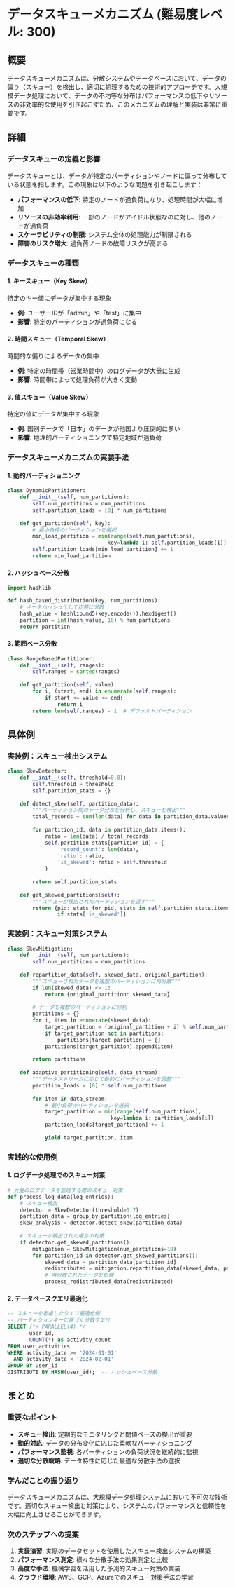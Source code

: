 # データスキューメカニズム (難易度レベル: 300)

## 概要
データスキューメカニズムは、分散システムやデータベースにおいて、データの偏り（スキュー）を検出し、適切に処理するための技術的アプローチです。大規模データ処理において、データの不均等な分布はパフォーマンスの低下やリソースの非効率的な使用を引き起こすため、このメカニズムの理解と実装は非常に重要です。

## 詳細

### データスキューの定義と影響
データスキューとは、データが特定のパーティションやノードに偏って分布している状態を指します。この現象は以下のような問題を引き起こします：

- **パフォーマンスの低下**: 特定のノードが過負荷になり、処理時間が大幅に増加
- **リソースの非効率利用**: 一部のノードがアイドル状態なのに対し、他のノードが過負荷
- **スケーラビリティの制限**: システム全体の処理能力が制限される
- **障害のリスク増大**: 過負荷ノードの故障リスクが高まる

### データスキューの種類

#### 1. キースキュー（Key Skew）
特定のキー値にデータが集中する現象
- **例**: ユーザーIDが「admin」や「test」に集中
- **影響**: 特定のパーティションが過負荷になる

#### 2. 時間スキュー（Temporal Skew）
時間的な偏りによるデータの集中
- **例**: 特定の時間帯（営業時間中）のログデータが大量に生成
- **影響**: 時間帯によって処理負荷が大きく変動

#### 3. 値スキュー（Value Skew）
特定の値にデータが集中する現象
- **例**: 国別データで「日本」のデータが他国より圧倒的に多い
- **影響**: 地理的パーティショニングで特定地域が過負荷

### データスキューメカニズムの実装手法

#### 1. 動的パーティショニング
```python
class DynamicPartitioner:
    def __init__(self, num_partitions):
        self.num_partitions = num_partitions
        self.partition_loads = [0] * num_partitions
    
    def get_partition(self, key):
        # 最小負荷のパーティションを選択
        min_load_partition = min(range(self.num_partitions), 
                                key=lambda i: self.partition_loads[i])
        self.partition_loads[min_load_partition] += 1
        return min_load_partition
```

#### 2. ハッシュベース分散
```python
import hashlib

def hash_based_distribution(key, num_partitions):
    # キーをハッシュ化して均等に分散
    hash_value = hashlib.md5(key.encode()).hexdigest()
    partition = int(hash_value, 16) % num_partitions
    return partition
```

#### 3. 範囲ベース分散
```python
class RangeBasedPartitioner:
    def __init__(self, ranges):
        self.ranges = sorted(ranges)
    
    def get_partition(self, value):
        for i, (start, end) in enumerate(self.ranges):
            if start <= value <= end:
                return i
        return len(self.ranges) - 1  # デフォルトパーティション
```

## 具体例

### 実装例：スキュー検出システム
```python
class SkewDetector:
    def __init__(self, threshold=0.8):
        self.threshold = threshold
        self.partition_stats = {}
    
    def detect_skew(self, partition_data):
        """パーティション間のデータ分布を分析し、スキューを検出"""
        total_records = sum(len(data) for data in partition_data.values())
        
        for partition_id, data in partition_data.items():
            ratio = len(data) / total_records
            self.partition_stats[partition_id] = {
                'record_count': len(data),
                'ratio': ratio,
                'is_skewed': ratio > self.threshold
            }
        
        return self.partition_stats
    
    def get_skewed_partitions(self):
        """スキューが検出されたパーティションを返す"""
        return {pid: stats for pid, stats in self.partition_stats.items() 
                if stats['is_skewed']}
```

### 実装例：スキュー対策システム
```python
class SkewMitigation:
    def __init__(self, num_partitions):
        self.num_partitions = num_partitions
    
    def repartition_data(self, skewed_data, original_partition):
        """スキューされたデータを複数のパーティションに再分散"""
        if len(skewed_data) <= 1:
            return {original_partition: skewed_data}
        
        # データを複数のパーティションに分割
        partitions = {}
        for i, item in enumerate(skewed_data):
            target_partition = (original_partition + i) % self.num_partitions
            if target_partition not in partitions:
                partitions[target_partition] = []
            partitions[target_partition].append(item)
        
        return partitions
    
    def adaptive_partitioning(self, data_stream):
        """データストリームに応じて動的にパーティションを調整"""
        partition_loads = [0] * self.num_partitions
        
        for item in data_stream:
            # 最小負荷のパーティションを選択
            target_partition = min(range(self.num_partitions), 
                                 key=lambda i: partition_loads[i])
            partition_loads[target_partition] += 1
            
            yield target_partition, item
```

### 実践的な使用例

#### 1. ログデータ処理でのスキュー対策
```python
# 大量のログデータを処理する際のスキュー対策
def process_log_data(log_entries):
    # スキュー検出
    detector = SkewDetector(threshold=0.7)
    partition_data = group_by_partition(log_entries)
    skew_analysis = detector.detect_skew(partition_data)
    
    # スキューが検出された場合の対策
    if detector.get_skewed_partitions():
        mitigation = SkewMitigation(num_partitions=10)
        for partition_id in detector.get_skewed_partitions():
            skewed_data = partition_data[partition_id]
            redistributed = mitigation.repartition_data(skewed_data, partition_id)
            # 再分散されたデータを処理
            process_redistributed_data(redistributed)
```

#### 2. データベースクエリ最適化
```sql
-- スキューを考慮したクエリ最適化例
-- パーティションキーに基づく分散クエリ
SELECT /*+ PARALLEL(4) */ 
       user_id, 
       COUNT(*) as activity_count
FROM user_activities 
WHERE activity_date >= '2024-01-01'
  AND activity_date < '2024-02-01'
GROUP BY user_id
DISTRIBUTE BY HASH(user_id);  -- ハッシュベース分散
```

## まとめ

### 重要なポイント
- **スキュー検出**: 定期的なモニタリングと閾値ベースの検出が重要
- **動的対応**: データの分布変化に応じた柔軟なパーティショニング
- **パフォーマンス監視**: 各パーティションの負荷状況を継続的に監視
- **適切な分散戦略**: データ特性に応じた最適な分散手法の選択

### 学んだことの振り返り
データスキューメカニズムは、大規模データ処理システムにおいて不可欠な技術です。適切なスキュー検出と対策により、システムのパフォーマンスと信頼性を大幅に向上させることができます。

### 次のステップへの提案
1. **実装演習**: 実際のデータセットを使用したスキュー検出システムの構築
2. **パフォーマンス測定**: 様々な分散手法の効果測定と比較
3. **高度な手法**: 機械学習を活用した予測的スキュー対策の実装
4. **クラウド環境**: AWS、GCP、Azureでのスキュー対策手法の学習 
